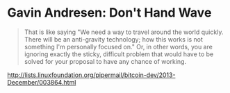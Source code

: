 # Gavin Andresen: Don't Hand Wave

> That is like saying "We need a way to travel around the world quickly. There will be an anti-gravity technology; how this works is not something I'm personally focused on." Or, in other words, you are ignoring exactly the sticky, difficult problem that would have to be solved for your proposal to have any chance of working. 

http://lists.linuxfoundation.org/pipermail/bitcoin-dev/2013-December/003864.html
